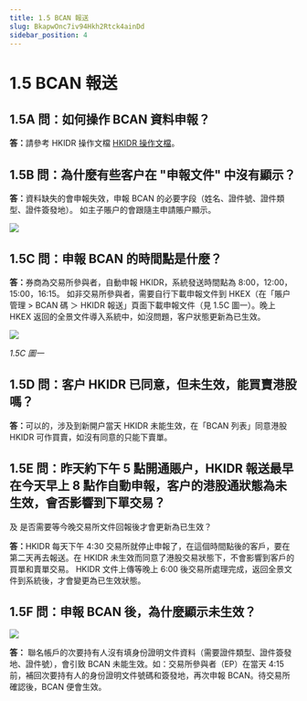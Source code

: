 ```yaml
---
title: 1.5 BCAN 報送
slug: BkapwOnc7iv94Hkh2Rtck4ainDd
sidebar_position: 4
---
```



# 1.5 BCAN 報送

## 1.5A 問：如何操作 BCAN 資料申報？

<b>答：</b>請參考 HKIDR 操作文檔  [HKIDR 操作文檔](./AnubwQdN9i1KGHkt9tmccZ9hnXf)。

## 1.5B 問：為什麼有些客户在 "申報文件" 中沒有顯示？

<b>答：</b>資料缺失的會申報失效，申報 BCAN 的必要字段（姓名、證件號、證件類型、證件簽發地）。
如主子賬户的會跟隨主申請賬户顯示。

<img src="/assets/CVBcbJJ6ooLspAxWMdZcFkHrnfg.png" src-width="2508" src-height="676" align="center"/>

## 1.5C 問：申報 BCAN 的時間點是什麼？

<b>答：</b>券商為交易所參與者，自動申報 HKIDR，系統發送時間點為 8:00，12:00，15:00，16:15。
如非交易所參與者，需要自行下載申報文件到 HKEX（在「賬户管理 &gt; BCAN 碼 ＞ HKIDR 報送」頁面下載申報文件（見 1.5C 圖一）。晚上 HKEX 返回的全景文件導入系統中，如沒問題，客户狀態更新為已生效。


<img src="/assets/P33jbwfyVo66MXxOQC6cG7LunQc.png" src-width="2508" src-height="1292" align="center"/>

<em>1.5C 圖一</em>

## 1.5D 問：客户 HKIDR 已同意，但未生效，能買賣港股嗎？

<b>答：</b>可以的，涉及到新開户當天 HKIDR 未能生效，在「BCAN 列表」同意港股 HKIDR 可作買賣，如沒有同意的只能下賣單。

## 1.5E 問：昨天約下午 5 點開通賬户，HKIDR 報送最早在今天早上 8 點作自動申報，客户的港股通狀態為未生效，會否影響到下單交易？
及 是否需要等今晚交易所文件回報後才會更新為已生效？

<b>答：</b>HKIDR 每天下午 4:30 交易所就停止申報了，在這個時間點後的客戶，要在第二天再去報送。在 HKIDR 未生效而同意了港股交易狀態下，不會影響到客戶的買單和賣單交易。
HKIDR 文件上傳等晚上 6:00 後交易所處理完成，返回全景文件到系統後，才會變更為已生效狀態。

## 1.5F 問：申報 BCAN 後，為什麼顯示未生效？

<img src="/assets/JabmbYnW5o2v8exUgCtcoMCSnRh.png" src-width="2842" src-height="1018" align="center"/>

<b>答：</b> 聯名帳戶的次要持有人沒有填身份證明文件資料（需要證件類型、證件簽發地、證件號），會引致 BCAN 未能生效。如：交易所參與者（EP）在當天 4:15 前，補回次要持有人的身份證明文件號碼和簽發地，再次申報 BCAN。待交易所確認後，BCAN 便會生效。

